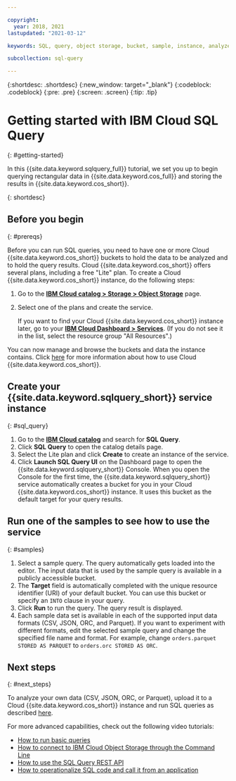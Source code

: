 ```yaml
---

copyright:
  year: 2018, 2021
lastupdated: "2021-03-12"

keywords: SQL, query, object storage, bucket, sample, instance, analyze, CSV, JSON, ORC, Parquet

subcollection: sql-query

---
```


{:shortdesc: .shortdesc}
{:new_window: target="_blank"}
{:codeblock: .codeblock}
{:pre: .pre}
{:screen: .screen}
{:tip: .tip}


# Getting started with IBM Cloud SQL Query
{: #getting-started}

In this {{site.data.keyword.sqlquery_full}} tutorial, we set you up to begin querying rectangular data in {{site.data.keyword.cos_full}} and storing the results in {{site.data.keyword.cos_short}}.


{: shortdesc}

## Before you begin
{: #prereqs}

Before you can run SQL queries, you need to have one or more Cloud {{site.data.keyword.cos_short}} buckets to hold the data to be analyzed and to hold the query results.
Cloud {{site.data.keyword.cos_short}} offers several plans, including a free "Lite" plan.
To create a Cloud {{site.data.keyword.cos_short}} instance, do the following steps:
1.  Go to the [**IBM Cloud catalog > Storage > Object Storage**](https://cloud.ibm.com/catalog/infrastructure/cloud-object-storage) page.
2.  Select one of the plans and create the service.

    If you want to find your Cloud {{site.data.keyword.cos_short}} instance later, go to your
    [**IBM Cloud Dashboard > Services**](https://cloud.ibm.com/dashboard/apps).
    (If you do not see it in the list, select the resource group "All Resources".)

You can now manage and browse the buckets and data the instance contains.
Click [here](/docs/services/cloud-object-storage/getting-started.html#getting-started-console)
for more information about how to use Cloud {{site.data.keyword.cos_short}}.

## Create your {{site.data.keyword.sqlquery_short}} service instance
{: #sql_query}

1.  Go to the [**IBM Cloud catalog**](https://cloud.ibm.com/catalog) and search for **SQL 
    Query**.
2.  Click **SQL Query** to open the catalog details page.
3.  Select the Lite plan and click **Create** to create an instance of the service.
4.  Click **Launch SQL Query UI** on the Dashboard page to open the {{site.data.keyword.sqlquery_short}} Console.
When you open the Console for the first time, the {{site.data.keyword.sqlquery_short}} service automatically creates a bucket for you in your Cloud {{site.data.keyword.cos_short}} instance. It uses this bucket as the default target for your query results.

## Run one of the samples to see how to use the service
{: #samples}

1.  Select a sample query. The query automatically gets loaded into the editor. The input data that is used by the sample query is available in a publicly accessible bucket.
2.  The **Target** field is automatically completed with the unique resource identifier (URI) of your default bucket. You can use this bucket or specify an `INTO` clause in your query.
3.  Click **Run** to run the query. The query result is displayed.
4.  Each sample data set is available in each of the supported input data formats (CSV, JSON, ORC, and Parquet).
If you want to experiment with different formats, edit the selected sample query and change the specified file name and format.
For example, change `orders.parquet STORED AS PARQUET` to `orders.orc STORED AS ORC`.

## Next steps
{: #next_steps}

To analyze your own data (CSV, JSON, ORC, or Parquet), upload it to a Cloud {{site.data.keyword.cos_short}} instance and run SQL queries as described [here](/docs/services/sql-query?topic=sql-query-overview#running).

For more advanced capabilities, check out the following video tutorials:
-   [How to run basic queries](http://ibm.biz/csq-run-queries)
-   [How to connect to IBM Cloud Object Storage through the Command Line](http://ibm.biz/csq-aws-sli)
-   [How to use the SQL Query REST API](http://ibm.biz/csq-use-api)
-   [How to operationalize SQL code and call it from an application](http://ibm.biz/csq-e2e)
